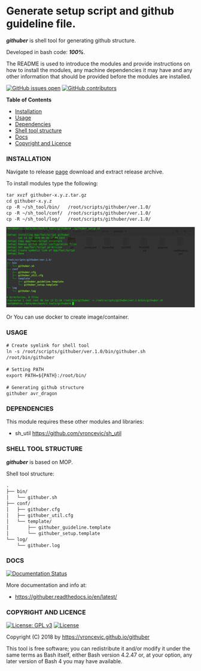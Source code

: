# Generate setup script and github guideline file.

***githuber*** is shell tool for generating github structure.

Developed in bash code: ***100%***.

The README is used to introduce the modules and provide instructions on
how to install the modules, any machine dependencies it may have and any
other information that should be provided before the modules are installed.

[![GitHub issues open](https://img.shields.io/github/issues/vroncevic/githuber.svg)](https://github.com/vroncevic/githuber/issues)
 [![GitHub contributors](https://img.shields.io/github/contributors/vroncevic/githuber.svg)](https://github.com/vroncevic/githuber/graphs/contributors)

<!-- START doctoc -->
**Table of Contents**

- [Installation](https://github.com/vroncevic/githuber#installation)
- [Usage](https://github.com/vroncevic/githuber#usage)
- [Dependencies](https://github.com/vroncevic/githuber#dependencies)
- [Shell tool structure](https://github.com/vroncevic/githuber#shell-tool-structure)
- [Docs](https://github.com/vroncevic/githuber#docs)
- [Copyright and Licence](https://github.com/vroncevic/githuber#copyright-and-licence)
<!-- END doctoc -->

### INSTALLATION

Navigate to release [page](https://github.com/vroncevic/githuber/releases) download and extract release archive.

To install modules type the following:

```
tar xvzf githuber-x.y.z.tar.gz
cd githuber-x.y.z
cp -R ~/sh_tool/bin/   /root/scripts/githuber/ver.1.0/
cp -R ~/sh_tool/conf/  /root/scripts/githuber/ver.1.0/
cp -R ~/sh_tool/log/   /root/scripts/githuber/ver.1.0/
```

![alt tag](https://raw.githubusercontent.com/vroncevic/githuber/dev/docs/setup_tree.png)

Or You can use docker to create image/container.

### USAGE

```
# Create symlink for shell tool
ln -s /root/scripts/githuber/ver.1.0/bin/githuber.sh /root/bin/githuber

# Setting PATH
export PATH=${PATH}:/root/bin/

# Generating github structure
githuber avr_dragon
```

### DEPENDENCIES

This module requires these other modules and libraries:

* sh_util https://github.com/vroncevic/sh_util

### SHELL TOOL STRUCTURE

***githuber*** is based on MOP.

Shell tool structure:
```
.
├── bin/
│   └── githuber.sh
├── conf/
│   ├── githuber.cfg
│   ├── githuber_util.cfg
│   └── template/
│       ├── githuber_guideline.template
│       └── githuber_setup.template
└── log/
    └── githuber.log
```

### DOCS

[![Documentation Status](https://readthedocs.org/projects/githuber/badge/?version=latest)](https://githuber.readthedocs.io/projects/githuber/en/latest/?badge=latest)

More documentation and info at:

* https://githuber.readthedocs.io/en/latest/

### COPYRIGHT AND LICENCE

[![License: GPL v3](https://img.shields.io/badge/License-GPLv3-blue.svg)](https://www.gnu.org/licenses/gpl-3.0) [![License](https://img.shields.io/badge/License-Apache%202.0-blue.svg)](https://opensource.org/licenses/Apache-2.0)

Copyright (C) 2018 by https://vroncevic.github.io/githuber

This tool is free software; you can redistribute it and/or modify
it under the same terms as Bash itself, either Bash version 4.2.47 or,
at your option, any later version of Bash 4 you may have available.

